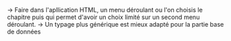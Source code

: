 -> Faire dans l'apllication HTML, un menu déroulant ou l'on choisis le chapitre puis qui permet d'avoir un choix
limité sur un second menu déroulant.
-> Un typage plus générique est mieux adapté pour la partie base de données
